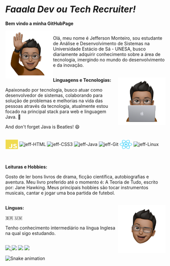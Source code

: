# **_Faaala Dev ou Tech Recruiter!_**

**Bem vindo a minha GitHubPage**

   

<a><img align="left" width="150" height="150" src="./assets/Hithere.webp"></a>

   ##
  Olá, meu nome é Jefferson Monteiro, sou estudante de Análise e Desenvolvimento de Sistemas na Universidade Estácio de Sá - UNESA, busco diariamente adquirir conhecimento sobre a área de tecnologia, imergindo no mundo do desenvolvimento e da inovação. 
 

   ##
<a><img align="right" width="150" height="150" src="./assets/computerOn.webp"></a>



**Linguagens e Tecnologias:**

  Apaixonado por tecnologia, busco atuar como desenvolvedor de sistemas, colaborando para solução de problemas e melhorias na vida das pessoas através da tecnologia, atualmente estou focado na principal stack para web e linguagem Java. :rocket: 
  
  And don't forget Java is Beatles! :smile:
  
<div style="display: inline_block"><br>  
  <img align="center" alt="jeff-Js" height="30" width="40" src="https://raw.githubusercontent.com/devicons/devicon/master/icons/javascript/javascript-plain.svg">
  <img align="center" alt="jeff-HTML" height="30" width="40"  src="https://cdn.jsdelivr.net/gh/devicons/devicon/icons/html5/html5-original.svg" />
  <img align="center" alt="jeff-CSS3" height="30" width="40" src="https://cdn.jsdelivr.net/gh/devicons/devicon/icons/css3/css3-original.svg" />
  <img align="center" alt="jeff-Java" height="35" width="40" src="https://cdn.jsdelivr.net/gh/devicons/devicon/icons/java/java-original.svg"> 
  <img align="center" alt="jeff-Git" height="29" width="40" src="https://cdn.jsdelivr.net/gh/devicons/devicon/icons/git/git-plain.svg" />
  <img align="center" alt="jeff-React" height="32" width="40" src="https://raw.githubusercontent.com/devicons/devicon/master/icons/react/react-original.svg">
  <!-- <img align="center" alt="jeff-Node" height="32" width="40" src="https://cdn.jsdelivr.net/gh/devicons/devicon/icons/nodejs/nodejs-plain.svg" /> -->
  <img align="center" alt="jeff-Linux" height="35" width="40" src="https://cdn.jsdelivr.net/gh/devicons/devicon/icons/linux/linux-original.svg" />

</div>
<br>


   ##
   
  
  

**Leituras e Hobbies:**



  Gosto de ler bons livros de drama, ficção científica, autobiografias e aventura. Meu livro preferido até o momento é: A Teoria de Tudo, escrito por: Jane Hawking. Meus principais hobbies são tocar instrumentos musicais, cantar e jogar uma boa partida de futebol.
 

   ##
  
<a><img align="right" width="150" height="150" src="./assets/ComfOK.webp"></a>
**Línguas:**

🇧🇷  🇺🇲</br>

  Tenho conhecimento intermediário na língua Inglesa na qual sigo estudando. 



   ##

<div> 
  <a href = "mailto:jjmonteiro61@gmail.com"><img src="https://img.shields.io/badge/Gmail-D14836?style=for-the-badge&logo=gmail&logoColor=white" target="_blank">   </a>
  <a href="https://linkedin.com/in/jefferson-monteiro-485423176" target="_blank"><img src="https://img.shields.io/badge/LinkedIn-0077B5?style=for-the-badge&logo=linkedin&logoColor=white" target="_blank"></a>
  <a href="https://twitter.com/jeffmonteiro__" target="_blank"><img src="https://img.shields.io/badge/Twitter-1DA1F2?style=for-the-badge&logo=twitter&logoColor=white" target="_blank"></a> 
  <a href="https://www.instagram.com/jeffmonteiro_" target="_blank"><img src="https://img.shields.io/badge/-Instagram-%23E4405F?style=for-the-badge&logo=instagram&logoColor=white" target="_blank"></a>
 
  ![Snake animation](https://github.com/jeff-monteiro/jeff-monteiro/blob/output/github-contribution-grid-snake.svg)
 
</div>
